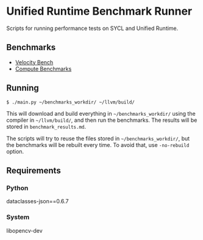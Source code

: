 # Unified Runtime Benchmark Runner

Scripts for running performance tests on SYCL and Unified Runtime.

## Benchmarks

- [Velocity Bench](https://github.com/oneapi-src/Velocity-Bench)
- [Compute Benchmarks](https://github.com/intel/compute-benchmarks/)

## Running

`$ ./main.py ~/benchmarks_workdir/ ~/llvm/build/`

This will download and build everything in `~/benchmarks_workdir/` using the compiler in `~/llvm/build/`, and then run the benchmarks. The results will be stored in `benchmark_results.md`.

The scripts will try to reuse the files stored in `~/benchmarks_workdir/`, but the benchmarks will be rebuilt every time. To avoid that, use `-no-rebuild` option.

## Requirements

### Python

dataclasses-json==0.6.7

### System

libopencv-dev
